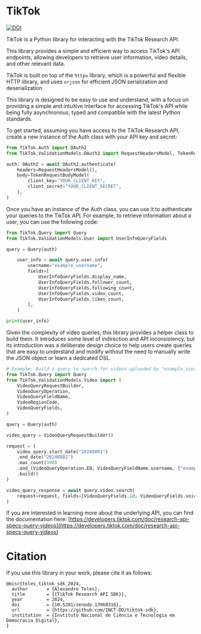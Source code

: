 # TikTok

[![DOI](https://zenodo.org/badge/852515176.svg)](https://doi.org/10.5281/zenodo.13968316)

TikTok is a Python library for interacting with the TikTok Research API.

This library provides a simple and efficient way to access TikTok's API endpoints,
allowing developers to retrieve user information, video details, and other relevant data.

TikTok is built on top of the `httpx` library, which is a powerful and flexible HTTP library,
and uses `orjson` for efficient JSON serialization and deserialization.

This library is designed to be easy to use and understand,
with a focus on providing a simple and intuitive interface for accessing TikTok's API
while being fully asynchronous, typed and compatible with the latest Python standards.

To get started, assuming you have access to the TikTok Research API, create a new instance
of the Auth class with your API key and secret:

```python
from TikTok.Auth import OAuth2
from TikTok.ValidationModels.OAuth2 import RequestHeadersModel, TokenRequestBodyModel

auth: OAuth2 = await OAuth2.authenticate(
    headers=RequestHeadersModel(),
    body=TokenRequestBodyModel(
        client_key="YOUR_CLIENT_KEY",
        client_secret="YOUR_CLIENT_SECRET",
    ),
)
```

Once you have an instance of the Auth class, you can use it to authenticate your queries to the TikTok API.
For example, to retrieve information about a user, you can use the following code:

```python
from TikTok.Query import Query
from TikTok.ValidationModels.User import UserInfoQueryFields

query = Query(auth)

    user_info = await query.user.info(
        username="example_username",
        fields=[
            UserInfoQueryFields.display_name,
            UserInfoQueryFields.follower_count,
            UserInfoQueryFields.following_count,
            UserInfoQueryFields.video_count,
            UserInfoQueryFields.likes_count,
        ],
    )

print(user_info)
```

Given the complexity of video queries, this library provides a helper class to build them.
It introduces some level of indirection and API inconsistency, but its introduction was a deliberate design choice to help users create queries
that are easy to understand and modify without the need to manually write the JSON object or learn a dedicated DSL.

```python
# Example: Build a query to search for videos uploaded by "example_username" between August 1st and August 2nd, 2024.
from TikTok.Query import Query
from TikTok.ValidationModels.Video import (
    VideoQueryRequestBuilder,
    VideoQueryOperation,
    VideoQueryFieldName,
    VideoRegionCode,
    VideoQueryFields,
)

query = Query(auth)

video_query = VideoQueryRequestBuilder()

request = (
    video_query.start_date("20240801")
    .end_date("20240802")
    .max_count(100)
    .and_(VideoQueryOperation.EQ, VideoQueryFieldName.username, ["example_username"])
    .build()
)

video_query_response = await query.video.search(
    request=request, fields=[VideoQueryFields.id, VideoQueryFields.voice_to_text]
)

```

If you are interested in learning more about the underlying API, you can find the documentation here: [https://developers.tiktok.com/doc/research-api-specs-query-videos](https://developers.tiktok.com/doc/research-api-specs-query-videos)

# Citation

If you use this library in your work, please cite it as follows:

```
@misc{teles_tiktok_sdk_2024,
  author       = {Alexandre Teles},
  title        = {{TikTok Research API SDK}},
  year         = 2024,
  doi          = {10.5281/zenodo.13968316},
  url          = {https://github.com/INCT-DD/tiktok-sdk},
  institution  = {Instituto Nacional de Ciência e Tecnologia em Democracia Digital},
}
```
